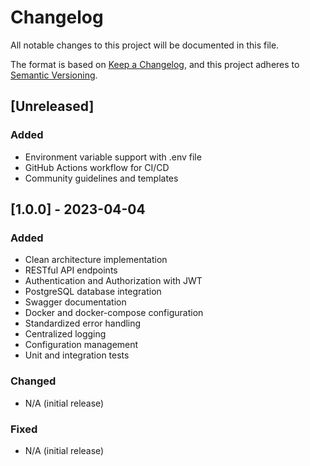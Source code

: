 # Changelog

All notable changes to this project will be documented in this file.

The format is based on [Keep a Changelog](https://keepachangelog.com/en/1.0.0/),
and this project adheres to [Semantic Versioning](https://semver.org/spec/v2.0.0.html).

## [Unreleased]

### Added
- Environment variable support with .env file
- GitHub Actions workflow for CI/CD
- Community guidelines and templates

## [1.0.0] - 2023-04-04

### Added
- Clean architecture implementation
- RESTful API endpoints
- Authentication and Authorization with JWT
- PostgreSQL database integration
- Swagger documentation
- Docker and docker-compose configuration
- Standardized error handling
- Centralized logging
- Configuration management
- Unit and integration tests

### Changed
- N/A (initial release)

### Fixed
- N/A (initial release)
